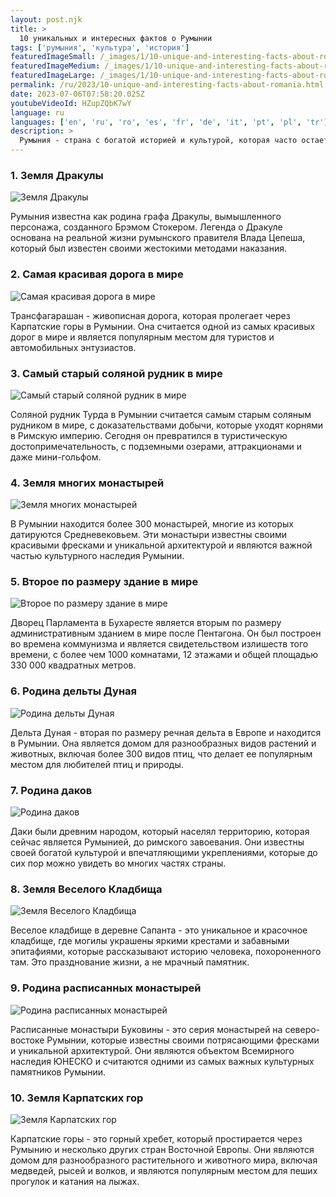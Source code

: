 ```yaml
---
layout: post.njk
title: >
  10 уникальных и интересных фактов о Румынии
tags: ['румыния', 'культура', 'история']
featuredImageSmall: /_images/1/10-unique-and-interesting-facts-about-romania-cover-ru-small.webp
featuredImageMedium: /_images/1/10-unique-and-interesting-facts-about-romania-cover-ru-medium.webp
featuredImageLarge: /_images/1/10-unique-and-interesting-facts-about-romania-cover-ru-large.webp
permalink: /ru/2023/10-unique-and-interesting-facts-about-romania.html
date: 2023-07-06T07:58:20.025Z
youtubeVideoId: HZupZQbK7wY
language: ru
languages: ['en', 'ru', 'ro', 'es', 'fr', 'de', 'it', 'pt', 'pl', 'tr']
description: >
  Румыния - страна с богатой историей и культурой, которая часто остается незамеченной. Вот 10 уникальных и интересных фактов о Румынии, о которых вы, возможно, не знали раньше.
---
```


### 1. Земля Дракулы

![Земля Дракулы](/_images/c/cf837e719258bf3829beea2d079fbaee-medium.webp)

Румыния известна как родина графа Дракулы, вымышленного персонажа, созданного Брэмом Стокером. Легенда о Дракуле основана на реальной жизни румынского правителя Влада Цепеша, который был известен своими жестокими методами наказания.

### 2. Самая красивая дорога в мире

![Самая красивая дорога в мире](/_images/4/4302763d1d5c718ab4d0aa643f5c98cb-medium.webp)

Трансфагарашан - живописная дорога, которая пролегает через Карпатские горы в Румынии. Она считается одной из самых красивых дорог в мире и является популярным местом для туристов и автомобильных энтузиастов.

### 3. Самый старый соляной рудник в мире

![Самый старый соляной рудник в мире](/_images/9/939a1c97b5a4a66986355ec2b8d585e1-medium.webp)

Соляной рудник Турда в Румынии считается самым старым соляным рудником в мире, с доказательствами добычи, которые уходят корнями в Римскую империю. Сегодня он превратился в туристическую достопримечательность, с подземными озерами, аттракционами и даже мини-гольфом.

### 4. Земля многих монастырей

![Земля многих монастырей](/_images/1/1982db8d470dba318be3fd830cea8cdf-medium.webp)

В Румынии находится более 300 монастырей, многие из которых датируются Средневековьем. Эти монастыри известны своими красивыми фресками и уникальной архитектурой и являются важной частью культурного наследия Румынии.

### 5. Второе по размеру здание в мире

![Второе по размеру здание в мире](/_images/9/963de55049bd42f1d26b46831decea0e-medium.webp)

Дворец Парламента в Бухаресте является вторым по размеру административным зданием в мире после Пентагона. Он был построен во времена коммунизма и является свидетельством излишеств того времени, с более чем 1000 комнатами, 12 этажами и общей площадью 330 000 квадратных метров.

### 6. Родина дельты Дуная

![Родина дельты Дуная](/_images/6/662f9c2caf5bb550f4b359e5d5014e60-medium.webp)

Дельта Дуная - вторая по размеру речная дельта в Европе и находится в Румынии. Она является домом для разнообразных видов растений и животных, включая более 300 видов птиц, что делает ее популярным местом для любителей птиц и природы.

### 7. Родина даков

![Родина даков](/_images/b/b3127dd44dea4a6d2da70327703582c8-medium.webp)

Даки были древним народом, который населял территорию, которая сейчас является Румынией, до римского завоевания. Они известны своей богатой культурой и впечатляющими укреплениями, которые до сих пор можно увидеть во многих частях страны.

### 8. Земля Веселого Кладбища

![Земля Веселого Кладбища](/_images/1/155b66d6b7a0caf79db854db61c14081-medium.webp)

Веселое кладбище в деревне Сапанта - это уникальное и красочное кладбище, где могилы украшены яркими крестами и забавными эпитафиями, которые рассказывают историю человека, похороненного там. Это празднование жизни, а не мрачный памятник.

### 9. Родина расписанных монастырей

![Родина расписанных монастырей](/_images/8/89ffdd6eaed202222e623bb709e9ca36-medium.webp)

Расписанные монастыри Буковины - это серия монастырей на северо-востоке Румынии, которые известны своими потрясающими фресками и уникальной архитектурой. Они являются объектом Всемирного наследия ЮНЕСКО и считаются одними из самых важных культурных памятников Румынии.

### 10. Земля Карпатских гор

![Земля Карпатских гор](/_images/b/bc74534869f460d80c81e1bf7c19ac5a-medium.webp)

Карпатские горы - это горный хребет, который простирается через Румынию и несколько других стран Восточной Европы. Они являются домом для разнообразного растительного и животного мира, включая медведей, рысей и волков, и являются популярным местом для пеших прогулок и катания на лыжах.

